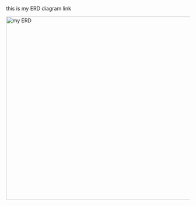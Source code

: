 this is my ERD diagram link


<img width="820" height="501" alt="my ERD" src="https://github.com/user-attachments/assets/62df4c6b-a827-409d-8d53-4245920b3ecc" />
